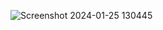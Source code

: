 ![Screenshot 2024-01-25 130445](https://github.com/sadhanamohite/mediatag.io/assets/153711566/c0d1c674-35b2-4db2-bba6-3a46b305dbaa)
